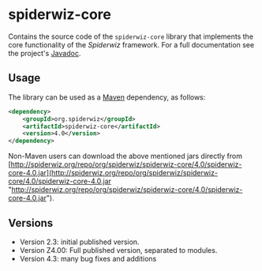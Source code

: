 # spiderwiz-core
Contains the source code of the `spiderwiz-core` library that implements the core functionality of the *Spiderwiz* framework. For a full documentation see the project's [Javadoc](http://spiderwiz.org/apidocs/ "Javadoc").

##  Usage
The library can be used as a [Maven](http://maven.apache.org/ "Maven") dependency, as follows:
```xml
<dependency>
    <groupId>org.spiderwiz</groupId>
    <artifactId>spiderwiz-core</artifactId>
    <version>4.0</version>
</dependency>
```
Non-Maven users can download the above mentioned jars directly from [http://spiderwiz.org/repo/org/spiderwiz/spiderwiz-core/4.0/spiderwiz-core-4.0.jar](http://spiderwiz.org/repo/org/spiderwiz/spiderwiz-core/4.0/spiderwiz-core-4.0.jar "http://spiderwiz.org/repo/org/spiderwiz/spiderwiz-core/4.0/spiderwiz-core-4.0.jar").

## Versions
- Version 2.3: initial published version.
- Version Z4.00: Full published version, separated to modules.
- Version 4.3: many bug fixes and additions
